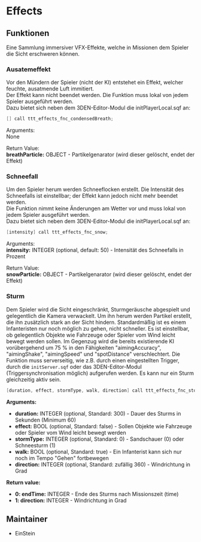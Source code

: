# Effects
  
## Funktionen
  
Eine Sammlung immersiver VFX-Effekte, welche in Missionen dem Spieler die Sicht erschweren können.
  
### Ausatemeffekt
  
Vor den Mündern der Spieler (nicht der KI) entstehet ein Effekt, welcher feuchte, ausatmende Luft immitiert.  
Der Effekt kann nicht beendet werden.
Die Funktion muss lokal von jedem Spieler ausgeführt werden.  
Dazu bietet sich neben dem 3DEN-Editor-Modul die initPlayerLocal.sqf an:  
  
```c++
[] call ttt_effects_fnc_condensedBreath;
```
  
Arguments:  
None  
  
Return Value:  
**breathParticle:** OBJECT - Partikelgenarator (wird dieser gelöscht, endet der Effekt)  
  
### Schneefall
  
Um den Spieler herum werden Schneeflocken erstellt. Die Intensität des Schneefalls ist einstellbar; der Effekt kann jedoch nicht mehr beendet werden.  
Die Funktion nimmt keine Änderungen am Wetter vor und muss lokal von jedem Spieler ausgeführt werden.  
Dazu bietet sich neben dem 3DEN-Editor-Modul die initPlayerLocal.sqf an:  
  
```c++
[intensity] call ttt_effects_fnc_snow;
```
  
Arguments:  
**intensity:** INTEGER (optional, default: 50) - Intensität des Schneefalls in Prozent  
  
Return Value:  
**snowParticle:** OBJECT - Partikelgenarator (wird dieser gelöscht, endet der Effekt)  
  
### Sturm

Dem Spieler wird die Sicht eingeschränkt, Sturmgeräusche abgespielt und gelegentlich die Kamera verwackelt. Um ihn herum werden Partikel erstellt, die ihn zusätzlich stark an der Sicht hindern. Standardmäßig ist es einem Infanteristen nur noch möglich zu gehen, nicht schneller. Es ist einstellbar, ob gelegentlich Objekte wie Fahrzeuge oder Spieler vom Wind leicht bewegt werden sollen. Im Gegenzug wird die bereits existierende KI vorübergehend um 75 % in den Fähigkeiten "aimingAccuracy", "aimingShake", "aimingSpeed" und "spotDistance" verschlechtert. Die Funktion muss serverseitig, wie z.B. durch einen eingestellten Trigger, durch die `initServer.sqf` oder das 3DEN-Editor-Modul (Triggersynchronisation möglich) aufgerufen werden. Es kann nur ein Sturm gleichzeitig aktiv sein.

```c++
[duration, effect, stormType, walk, direction] call ttt_effects_fnc_stormInit;
```

**Arguments:**  

- **duration:** INTEGER (optional, Standard: 300) - Dauer des Sturms in Sekunden (Minimum 60)
- **effect:** BOOL (optional, Standard: false) - Sollen Objekte wie Fahrzeuge oder Spieler vom Wind leicht bewegt werden
- **stormType:** INTEGER (optional, Standard: 0) - Sandschauer (0) oder Schneesturm (1)
- **walk:** BOOL (optional, Standard: true) - Ein Infanterist kann sich nur noch im Tempo "Gehen" fortbewegen
- **direction:** INTEGER (optional, Standard: zufällig 360) - Windrichtung in Grad

**Return value:**  

- **0: endTime:** INTEGER - Ende des Sturms nach Missionszeit (time)
- **1: direction:** INTEGER - Windrichtung in Grad

## Maintainer

- EinStein

